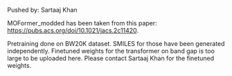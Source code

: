 Pushed by: Sartaaj Khan

MOFormer_modded has been taken from this paper: https://pubs.acs.org/doi/10.1021/jacs.2c11420.

Pretraining done on BW20K dataset. SMILES for those have been generated independently. Finetuned weights for the transformer on band gap is too large to be uploaded here. Please contact Sartaaj Khan for the finetuned weights. 
